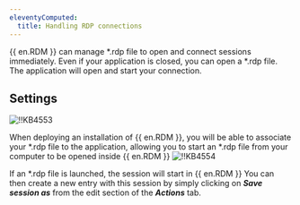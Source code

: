 ```yaml
---
eleventyComputed:
  title: Handling RDP connections
---
```

{{ en.RDM }} can manage *.rdp file to open and connect sessions immediately. Even if your application is closed, you can open a *.rdp file. The application will open and start your connection.

## Settings

![!!KB4553](https://cdnweb.devolutions.net/docs/en/kb/KB4553.png)

When deploying an installation of {{ en.RDM }}, you will be able to associate your *.rdp file to the application, allowing you to start an *.rdp file from your computer to be opened inside {{ en.RDM }}
![!!KB4554](https://cdnweb.devolutions.net/docs/en/kb/KB4554.png)

If an *.rdp file is launched, the session will start in {{ en.RDM }} You can then create a new entry with this session by simply clicking on ***Save session as*** from the edit section of the ***Actions*** tab.
